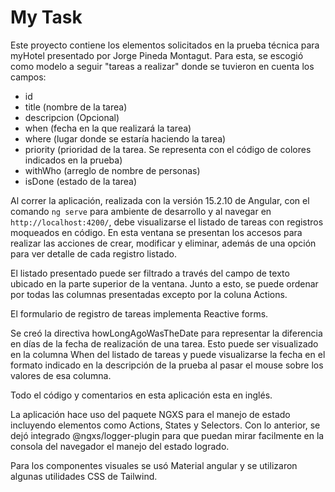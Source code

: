 # My Task

Este proyecto contiene los elementos solicitados en la prueba técnica para myHotel presentado por Jorge Pineda Montagut. Para esta, se escogió como modelo a seguir "tareas a realizar" donde se tuvieron en cuenta los campos:


- id
- title (nombre de la tarea)
- descripcion (Opcional)
- when (fecha en la que realizará la tarea)
- where (lugar donde se estaría haciendo la tarea)
- priority (prioridad de la tarea. Se representa con el código de colores indicados en la prueba)
- withWho (arreglo de nombre de personas)
- isDone (estado de la tarea)


Al correr la aplicación, realizada con la versión 15.2.10 de Angular, con el comando `ng serve` para ambiente de desarrollo y al navegar en `http://localhost:4200/`, debe visualizarse el listado de tareas con registros moqueados en código. En esta ventana se presentan los accesos para realizar las acciones de crear, modificar y eliminar, además de una opción para ver detalle de cada registro listado.


El listado presentado puede ser filtrado a través del campo de texto ubicado en la parte superior de la ventana. Junto a esto, se puede ordenar por todas las columnas presentadas excepto por la coluna Actions.


El formulario de registro de tareas implementa Reactive forms.


Se creó la directiva howLongAgoWasTheDate para representar la diferencia en días de la fecha de realización de una tarea. Esto puede ser visualizado en la columna When del listado de tareas y puede visualizarse la fecha en el formato indicado en la descripción de la prueba al pasar el mouse sobre los valores de esa columna.


Todo el código y comentarios en esta aplicación esta en inglés.


La aplicación hace uso del paquete NGXS para el manejo de estado incluyendo elementos como Actions, States y Selectors. Con lo anterior, se dejó integrado @ngxs/logger-plugin para que puedan mirar facilmente en la consola del navegador el manejo del estado logrado. 


Para los componentes visuales se usó Material angular y se utilizaron algunas utilidades CSS de Tailwind.

